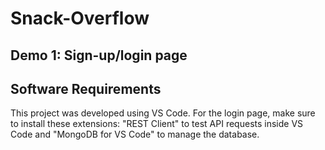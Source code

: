 # Snack-Overflow
## Demo 1: Sign-up/login page


## Software Requirements
This project was developed using VS Code.
For the login page, make sure to install these extensions: "REST Client" to test API requests inside VS Code and "MongoDB for VS Code" to manage the database.
